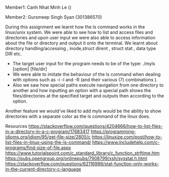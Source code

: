 Member1: Canh Nhat Minh Le ()

Member2: Gursmeep Singh Syan (301386570)

During this assignment we learnt how the ls command works in the linux/unix system. We were able to see how to list and access files and directories and upon user input we were also able to access information about the file or directory and output it onto the terminal. We learnt about directory handling/accessing , inode,struct dirent , struct stat , data type DIR etc.
 - The target user input for the program needs to be of the type:
./myls [option] [file/dir]
 - We were able to imitate the behaviour of the ls command when dealing with options such as -i -l and -R (and their various (7) combinations ).
 - Also we saw how special paths execute navigation from one directory to another and how inputting 
an option with a special path shows the files/directories at the specified target and outputs then according to the option.

Another feature we would've liked to add myls would be the ability to show directories with a separate color as the ls command of the linux does.

Resources
https://stackoverflow.com/questions/4204666/how-to-list-files-in-a-directory-in-a-c-program/17683417
https://programming-idioms.org/idiom/95/get-file-size/2805/c
https://linuxize.com/post/how-to-list-files-in-linux-using-the-ls-command/
https://www.includehelp.com/c-programs/find-size-of-file.aspx
https://www.tutorialspoint.com/c_standard_library/c_function_strftime.htm
https://pubs.opengroup.org/onlinepubs/7908799/xsh/sysstat.h.html
https://stackoverflow.com/questions/62116986/stat-function-only-works-in-the-current-directory-c-language
